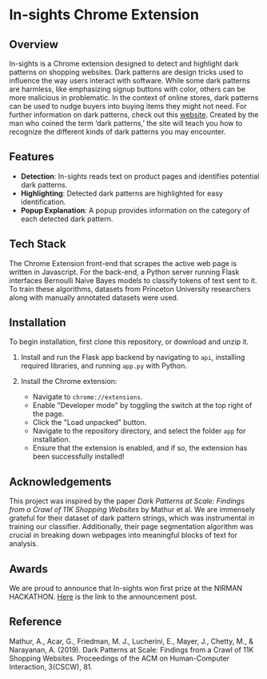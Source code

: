 # In-sights Chrome Extension

## Overview

In-sights is a Chrome extension designed to detect and highlight dark patterns on shopping websites. Dark patterns are design tricks used to influence the way users interact with software. While some dark patterns are harmless, like emphasizing signup buttons with color, others can be more malicious in problematic. In the context of online stores, dark patterns can be used to nudge buyers into buying items they might not need. For further information on dark patterns, check out this [website](https://www.darkpatterns.org/). Created by the man who coined the term ‘dark patterns,’ the site will teach you how to recognize the different kinds of dark patterns you may encounter.

## Features

- **Detection**: In-sights reads text on product pages and identifies potential dark patterns.
- **Highlighting**: Detected dark patterns are highlighted for easy identification.
- **Popup Explanation**: A popup provides information on the category of each detected dark pattern.

## Tech Stack

The Chrome Extension front-end that scrapes the active web page is written in Javascript. For the back-end, a Python server running Flask interfaces Bernoulli Naive Bayes models to classify tokens of text sent to it. To train these algorithms, datasets from Princeton University researchers along with manually annotated datasets were used.

## Installation

To begin installation, first clone this repository, or download and unzip it.

1. Install and run the Flask app backend by navigating to `api`, installing required libraries, and running `app.py` with Python.

2. Install the Chrome extension:
   - Navigate to `chrome://extensions`.
   - Enable "Developer mode" by toggling the switch at the top right of the page.
   - Click the "Load unpacked" button.
   - Navigate to the repository directory, and select the folder `app` for installation.
   - Ensure that the extension is enabled, and if so, the extension has been successfully installed!

## Acknowledgements

This project was inspired by the paper *Dark Patterns at Scale: Findings from a Crawl of 11K Shopping Websites* by Mathur et al. We are immensely grateful for their dataset of dark pattern strings, which was instrumental in training our classifier. Additionally, their page segmentation algorithm was crucial in breaking down webpages into meaningful blocks of text for analysis.

## Awards

We are proud to announce that In-sights won first prize at the NIRMAN HACKATHON. [Here](https://www.linkedin.com/feed/update/urn:li:activity:7033313964356771840/) is the link to the announcement post.

## Reference

Mathur, A., Acar, G., Friedman, M. J., Lucherini, E., Mayer, J., Chetty, M., & Narayanan, A. (2019). Dark Patterns at Scale: Findings from a Crawl of 11K Shopping Websites. Proceedings of the ACM on Human-Computer Interaction, 3(CSCW), 81.
